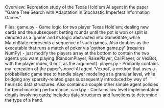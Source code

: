 Overview: Recreation study of the Texas Hold'em AI agent in the paper "Game Tree Search with Adaptation in Stochastic Imperfect Information Games" 

Files: 
game.py - Game logic for two player Texas Hold'em; dealing new cards and the subsequent betting rounds until the pot is won or split is denoted as a 'game' and its logic abstracted into GameState, while MatchState represents a sequence of such games. Also doubles as the executable that runs a match of poker via 'python game.py' (requires NumPy) - just modify the players array at the bottom to contain the two agents you want playing (RandomPlayer, RaisePlayer, CallPlayer, or VexBot, with the player index, 0 or 1, as the argument).
player.py - Primarily contains my recreation of the paper's novel AI agent 'Vexbot', a method that uses a probabilistic game tree to handle player modeling at a granular level, while bridging any sparsity-related gaps subsequently introduced by way of heuristic data structures. Also contains a couple other simple agent policies for benchmarking performance.
card.py - Contains low level implementation details involving cards; includes data structures and functions to determine the type of a hand.
